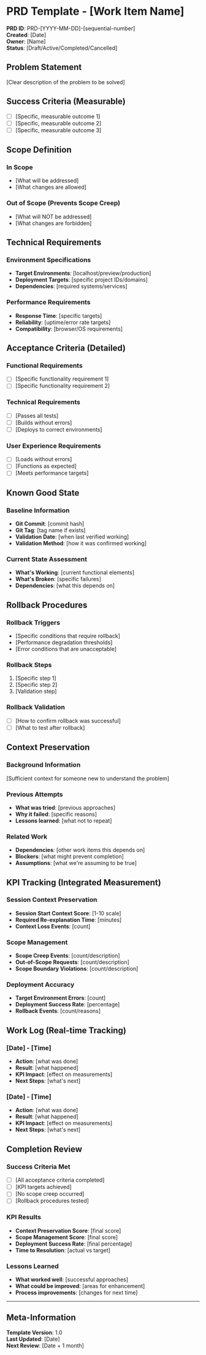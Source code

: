 # PRD Template - [Work Item Name]

**PRD ID**: PRD-[YYYY-MM-DD]-[sequential-number]  
**Created**: [Date]  
**Owner**: [Name]  
**Status**: [Draft/Active/Completed/Cancelled]  

## **Problem Statement**
[Clear description of the problem to be solved]

## **Success Criteria** (Measurable)
- [ ] [Specific, measurable outcome 1]
- [ ] [Specific, measurable outcome 2]
- [ ] [Specific, measurable outcome 3]

## **Scope Definition**
### **In Scope**
- [What will be addressed]
- [What changes are allowed]

### **Out of Scope** (Prevents Scope Creep)
- [What will NOT be addressed]
- [What changes are forbidden]

## **Technical Requirements**
### **Environment Specifications**
- **Target Environments**: [localhost/preview/production]
- **Deployment Targets**: [specific project IDs/domains]
- **Dependencies**: [required systems/services]

### **Performance Requirements**
- **Response Time**: [specific targets]
- **Reliability**: [uptime/error rate targets]
- **Compatibility**: [browser/OS requirements]

## **Acceptance Criteria** (Detailed)
### **Functional Requirements**
- [ ] [Specific functionality requirement 1]
- [ ] [Specific functionality requirement 2]

### **Technical Requirements**
- [ ] [Passes all tests]
- [ ] [Builds without errors]
- [ ] [Deploys to correct environments]

### **User Experience Requirements**
- [ ] [Loads without errors]
- [ ] [Functions as expected]
- [ ] [Meets performance targets]

## **Known Good State**
### **Baseline Information**
- **Git Commit**: [commit hash]
- **Git Tag**: [tag name if exists]
- **Validation Date**: [when last verified working]
- **Validation Method**: [how it was confirmed working]

### **Current State Assessment**
- **What's Working**: [current functional elements]
- **What's Broken**: [specific failures]
- **Dependencies**: [what this depends on]

## **Rollback Procedures**
### **Rollback Triggers**
- [Specific conditions that require rollback]
- [Performance degradation thresholds]
- [Error conditions that are unacceptable]

### **Rollback Steps**
1. [Specific step 1]
2. [Specific step 2]
3. [Validation step]

### **Rollback Validation**
- [ ] [How to confirm rollback was successful]
- [ ] [What to test after rollback]

## **Context Preservation**
### **Background Information**
[Sufficient context for someone new to understand the problem]

### **Previous Attempts**
- **What was tried**: [previous approaches]
- **Why it failed**: [specific reasons]
- **Lessons learned**: [what not to repeat]

### **Related Work**
- **Dependencies**: [other work items this depends on]
- **Blockers**: [what might prevent completion]
- **Assumptions**: [what we're assuming to be true]

## **KPI Tracking** (Integrated Measurement)
### **Session Context Preservation**
- **Session Start Context Score**: [1-10 scale]
- **Required Re-explanation Time**: [minutes]
- **Context Loss Events**: [count]

### **Scope Management**
- **Scope Creep Events**: [count/description]
- **Out-of-Scope Requests**: [count/description]
- **Scope Boundary Violations**: [count/description]

### **Deployment Accuracy**
- **Target Environment Errors**: [count]
- **Deployment Success Rate**: [percentage]
- **Rollback Events**: [count/reasons]

## **Work Log** (Real-time Tracking)
### **[Date] - [Time]**
- **Action**: [what was done]
- **Result**: [what happened]
- **KPI Impact**: [effect on measurements]
- **Next Steps**: [what's next]

### **[Date] - [Time]**
- **Action**: [what was done]
- **Result**: [what happened]
- **KPI Impact**: [effect on measurements]
- **Next Steps**: [what's next]

## **Completion Review**
### **Success Criteria Met**
- [ ] [All acceptance criteria completed]
- [ ] [KPI targets achieved]
- [ ] [No scope creep occurred]
- [ ] [Rollback procedures tested]

### **KPI Results**
- **Context Preservation Score**: [final score]
- **Scope Management Score**: [final score]
- **Deployment Success Rate**: [final percentage]
- **Time to Resolution**: [actual vs target]

### **Lessons Learned**
- **What worked well**: [successful approaches]
- **What could be improved**: [areas for enhancement]
- **Process improvements**: [changes for next time]

---

## **Meta-Information**
**Template Version**: 1.0  
**Last Updated**: [Date]  
**Next Review**: [Date + 1 month]